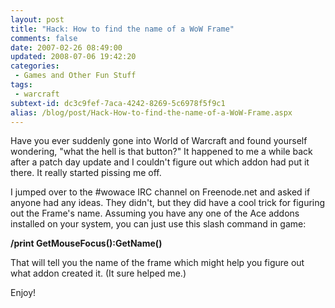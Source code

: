 ```yaml
---
layout: post
title: "Hack: How to find the name of a WoW Frame"
comments: false
date: 2007-02-26 08:49:00
updated: 2008-07-06 19:42:20
categories:
 - Games and Other Fun Stuff
tags:
 - warcraft
subtext-id: dc3c9fef-7aca-4242-8269-5c6978f5f9c1
alias: /blog/post/Hack-How-to-find-the-name-of-a-WoW-Frame.aspx
---
```



Have you ever suddenly gone into World of Warcraft and found yourself wondering, "what the hell is that button?" It happened to me a while back after a patch day update and I couldn't figure out which addon had put it there. It really started pissing me off. 

I jumped over to the #wowace IRC channel on Freenode.net and asked if anyone had any ideas. They didn't, but they did have a cool trick for figuring out the Frame's name. Assuming you have any one of the Ace addons installed on your system, you can just use this slash command in game: 

**/print GetMouseFocus():GetName()**

That will tell you the name of the frame which might help you figure out what addon created it. (It sure helped me.) 

Enjoy! 
